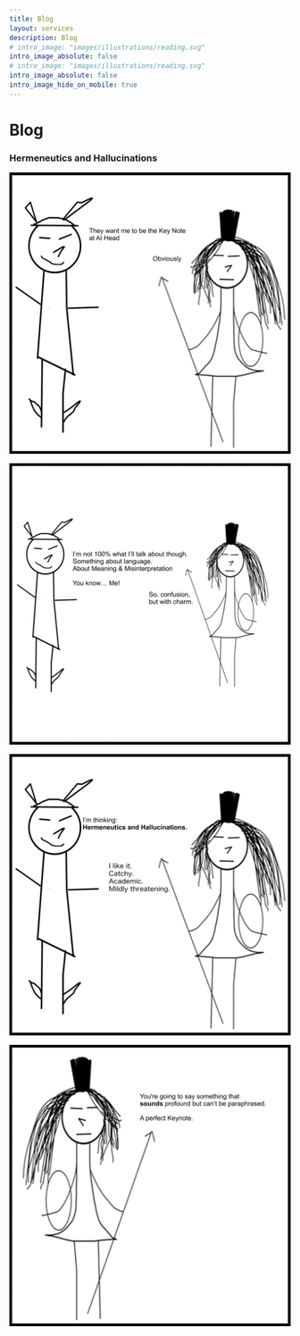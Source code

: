 ```yaml
---
title: Blog
layout: services
description: Blog
# intro_image: "images/illustrations/reading.svg"
intro_image_absolute: false
# intro_image: "images/illustrations/reading.svg"
intro_image_absolute: false
intro_image_hide_on_mobile: true
---
```


# Blog

### Hermeneutics and Hallucinations

<span class = 'blog'>
<img class = 'comic' src='/assets/cartoon/023/023-1.jpg'> <br />

<img class = 'comic' src='/assets/cartoon/023/023-2.jpg'>  <br />

<img class = 'comic' src='/assets/cartoon/023/023-3.jpg'>  <br />

<img class = 'comic' src='/assets/cartoon/023/024-4.jpg'> 


